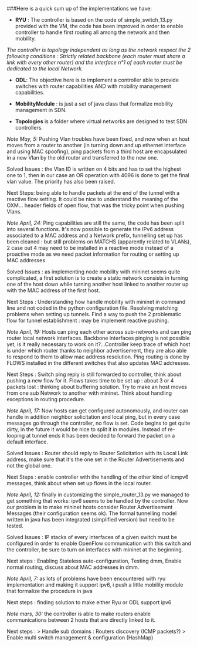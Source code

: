 ###Here is a quick sum up of the implementations we have:

* **RYU** : The controller is based on the code of simple_switch_13.py
  provided with the VM, the code has been improved in order to enable
  controller to handle first routing all among the network and then
  mobility.
  
*The controller is topology independent as long as the
  network respect the 2 following conditions : Strictly related
  backbone (each router must share a link with every other router) and
  the interface n°1 of each router must be dedicated to the local
  Network.*

 * **ODL**: The objective
  here is to implement a controller able to provide switches with
  router capabilities AND with mobility management capabilities.

* **MobilityModule** : is just a set of java class that formalize mobility
 management in SDN.

* **Topologies** is a folder where virtual networks are designed to test
  SDN controllers.

*Note May, 5:* Pushing Vlan troubles have been fixed, and now when an
 host moves from a router to another (in turning down and up ethernet
 interface and using MAC spoofing), ping packets from a third host are
 encapsulated in a new Vlan by the old router and transferred to the
 new one.

Solved Issues : the Vlan ID is written on 4 bits and has to set the
highest one to 1, then in our case an OR operation with 4096 is done
to get the final vlan value. The priority has also been raised.

Next Steps: being able to handle packets at the end of the tunnel with
a reactive flow setting. It could be nice to understand the meaning of
the OXM... header fields of open flow, that was the tricky point when
pushing Vlans. 


*Note April, 24:* Ping capabilities are still the same, the
code has been split into several functions. It's now possible to
generate the IPv6 address associated to a MAC address and a Network
prefix, tunnelling set up has been cleaned : but still problems on
MATCHS (apparently related to VLANs), 2 case out 4 may need to be
installed in a reactive mode instead of a proactive mode as we need
packet information for routing or setting up MAC addresses

 Solved Issues : as implementing node mobility with mininet seems
 quite complicated, a first solution is to create a static network
 consists in turning one of the host down while turning another host
 linked to another router up with the MAC address of the first
 host.

 Next Steps : Understanding how handle mobility with mininet in
 command line and not coded in the python configuration
 file. Resolving matching problems when setting up tunnels. Find a way
 to push the 2 problematic flow for tunnel establishment : may be
 implement reactive pushing.

*Note April, 19:* Hosts can ping each other across sub-networks and
can ping router local network interfaces. Backbone interfaces pinging
is not possible yet, is it really necessary to work on
it?...Controller keep trace of which host is under which router thanks
to neighbor advertisement, they are also able to respond to them to allow
mac address resolution. Ping routing is done by FLOWS installed in the different
switches that also updates MAC addresses.

Next Steps : Switch ping reply is still forwarded to controller, think
about pushing a new flow for it. Flows takes time to be set up : about
3 or 4 packets lost : thinking about buffering solution. Try to make
an host moves from one sub Network to another with mininet. Think
about handling exceptions in routing procedure.


*Note April, 17:* Now hosts can get configured autonomously, and
router can handle in addition neighbor solicitation and local ping,
but in every case messages go through the controller, no flow is set.
Code begins to get quite dirty, in the future it would be nice to
split it in modules. Instead of re-looping at tunnel ends it has been
decided to forward the packet on a default interface.

Solved Issues : Router should reply to Router Solicitation with its
Local Link address, make sure that it's the one set in the Router
Advertisements and not the global one.

Next Steps : enable controller with the handling of the other kind of
icmpv6 messages, think about when set up flows in the local router.

*Note April, 12:* finally in customizing the simple_router_13.py we
managed to get something that works: ipv6 seems to be handled by the
controller. Now our problem is to make mininet hosts consider Router
Advertisement Messages (their configuration seems ok). The formal
tunnelling model written in java has been integrated (simplified
version) but need to be tested.

Solved Issues : IP stacks of every interfaces of a given switch must
be configured in order to enable OpenFlow communication with this
switch and the controller, be sure to turn on interfaces with mininet
at the beginning.

Next steps : Enabling Stateless auto-configuration, Testing dmm, Enable
normal routing, discuss about MAC addresses in dmm.

*Note April, 7:* as lots of problems have been encountered with ryu
implementation and making it support ipv6, i push a little mobility
module that formalize the procedure in java

Next steps : finding solution to make either Ryu or ODL support ipv6

*Note mars, 30:* the controller is able to make routers enable
communications between 2 hosts that are directly linked to it.  

Next steps : > Handle sub domains : Routers discovery (ICMP packets?)
     	     > Enable multi switch management & configuration (HashMap)
